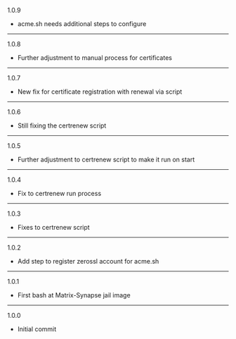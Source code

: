 1.0.9

* acme.sh needs additional steps to configure

---

1.0.8

* Further adjustment to manual process for certificates

---

1.0.7

* New fix for certificate registration with renewal via script

---

1.0.6

* Still fixing the certrenew script

---

1.0.5

* Further adjustment to certrenew script to make it run on start

---

1.0.4

* Fix to certrenew run process

---

1.0.3

* Fixes to certrenew script

---

1.0.2

* Add step to register zerossl account for acme.sh

---

1.0.1

* First bash at Matrix-Synapse jail image

---

1.0.0

* Initial commit